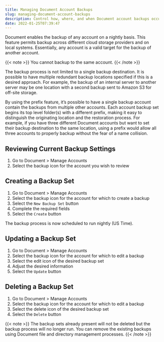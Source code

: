 ```yaml
---
title: Managing Document Account Backups
slug: managing-document-account-backups
description: Control how, where, and when Document account backups occur
date: 2022-01-25T07:39:47
---
```



Document enables the backup of any account on a nightly basis. This feature permits backup across different cloud storage providers and on local systems. Essentially, any account is a valid target for the backup of another account.

{{< note >}}
You cannot backup to the same account.
{{< /note >}}

The backup process is not limited to a single backup destination. It is possible to have multiple redundant backup locations specified if this is a desired approach. 
For example, the backup of an internal server to another server may be one location with a second backup sent to Amazon S3 for off-site storage.


By using the prefix feature, it’s possible to have a single backup account contain the backups from multiple other accounts. 
Each account backup set begins its top level folder(s) with a different prefix, making it easy to distinguish the originating location and the restoration process. 
For example, if you have three different Document accounts but want to set their backup destination to the same location, using a 
prefix would allow all three accounts to properly backup without the fear of a name collision.


## Reviewing Current Backup Settings

1. Go to Document > Manage Accounts
2. Select the backup icon for the account you wish to review

## Creating a Backup Set

1. Go to Document > Manage Accounts
2. Select the backup icon for the account for which to create a backup
3. Select the `New Backup Set` button
4. Complete the required fields
5. Select the `Create` button

The backup process is now scheduled to run nightly (US Time).

## Updating a Backup Set

1. Go to Document > Manage Accounts
2. Select the backup icon for the account for which to edit a backup
3. Select the edit icon of the desired backup set
4. Adjust the desired information
5. Select the `Update` button

## Deleting a Backup Set

1. Go to Document > Manage Accounts
2. Select the backup icon for the account for which to edit a backup
3. Select the delete icon of the desired backup set
4. Select the `Delete` button

{{< note >}}
The backup sets already present will not be deleted but the backup process will no longer run. You can remove the existing backups using Document file and directory management processes.
{{< /note >}}
